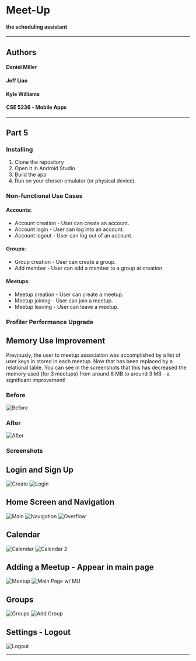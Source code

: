 # Meet-Up
#### the scheduling assistant

------
## Authors
#### Daniel Miller
#### Jeff Liao
#### Kyle Williams
#### CSE 5236 - Mobile Apps

------
## Part 5

### Installing

1. Clone the repository
2. Open it in Android Studio
3. Build the app
4. Run on your chosen emulator (or physical device).


### Non-functional Use Cases
#### Accounts:

+ Account creation - User can create an account.
+ Account login - User can log into an account.
+ Account logout - User can log out of an account.
 
#### Groups:

+ Group creation - User can create a group.
+ Add member - User can add a member to a group at creation

#### Meetups:

+ Meetup creation - User can create a meetup.
+ Meetup joining - User can join a meetup.
+ Meetup leaving - User can leave a meetup.

### Profiler Performance Upgrade
## Memory Use Improvement

Previously, the user to meetup association was accomplished by a list of user keys in stored in each meetup. Now that has been replaced by a relational table. You can see in the screenshots that this has decreased the memory used (for 3 meetups) from around 8 MB to around 3 MB - a significant improvement!
### Before
![Before](/screenshots/before.png)
### After
![After](/screenshots/after.png)


### Screenshots

## Login and Sign Up
![Create](/screenshots/createaccount.png)
![Login](/screenshots/login.png)

## Home Screen and Navigation
![Main](/screenshots/main.png)
![Navigation](/screenshots/nav.png)
![Overflow](/screenshots/overflow.png)

## Calendar
![Calendar](/screenshots/cal1.png)
![Calendar 2](/screenshots/cal2.png)

## Adding a Meetup - Appear in main page
![Meetup](/screenshots/meetup.png)
![Main Page w/ MU](/screenshots/showmeetup.png)

## Groups
![Groups](/screenshots/group.png)
![Add Group](/screenshots/addgroup.png)

## Settings - Logout
![Logout](/screenshots/logout.png)


------
